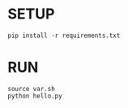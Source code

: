 # SETUP
```shell
pip install -r requirements.txt
```

# RUN
```shell
source var.sh
python hello.py
``` 



